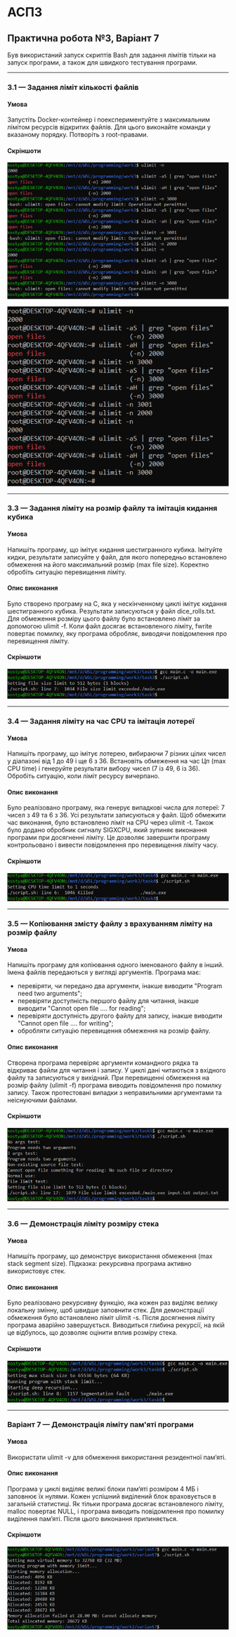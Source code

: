 # АСПЗ

## Практична робота №3, Варіант 7

Був використаний запуск скриптів Bash для задання лімітів тільки на запуск програми, а також для швидкого тестування програми.

---

### 3.1 — Задання ліміт кількості файлів

#### Умова

Запустіть Docker-контейнер і поекспериментуйте з максимальним лімітом ресурсів відкритих файлів. Для цього виконайте команди у вказаному порядку. Потворіть з root-правами.

#### Скріншоти

![without_root](https://github.com/KostyaKindaluk/practice-3/blob/master/task1/screenshot1.png)

![with_root](https://github.com/KostyaKindaluk/practice-3/blob/master/task1/screenshot2.png)

---

### 3.3 — Задання ліміту на розмір файлу та імітація кидання кубика

#### Умова

Напишіть програму, що імітує кидання шестигранного кубика. Імітуйте кидки, результати записуйте у файл, для якого попередньо встановлено обмеження на його максимальний розмір (max file size). Коректно обробіть ситуацію перевищення ліміту.

#### Опис виконання

Було створено програму на C, яка у нескінченному циклі імітує кидання шестигранного кубика. Результати записуються у файл dice_rolls.txt. Для обмеження розміру цього файлу було встановлено ліміт за допомогою ulimit -f. Коли файл досягає встановленого ліміту, fwrite повертає помилку, яку програма обробляє, виводячи повідомлення про перевищення ліміту.

#### Скріншоти

![screenshot](https://github.com/KostyaKindaluk/practice-3/blob/master/task3/screenshot.png)

---

### 3.4 — Задання ліміту на час CPU та імітація лотереї

#### Умова

Напишіть програму, що імітує лотерею, вибираючи 7 різних цілих чисел у діапазоні від 1 до 49 і ще 6 з 36. Встановіть обмеження на час Цп (max CPU time) і генеруйте результати вибору чисел (7 із 49, 6 із 36). Обробіть ситуацію, коли ліміт ресурсу вичерпано.

#### Опис виконання

Було реалізовано програму, яка генерує випадкові числа для лотереї: 7 чисел з 49 та 6 з 36. Усі результати записуються у файл. Щоб обмежити час виконання, було встановлено ліміт на CPU через ulimit -t. Також було додано обробник сигналу SIGXCPU, який зупиняє виконання програми при досягненні ліміту. Це дозволяє завершити програму контрольовано і вивести повідомлення про перевищення ліміту часу.

#### Скріншоти

![screenshot](https://github.com/KostyaKindaluk/practice-3/blob/master/task4/screenshot.png)

---

### 3.5 — Копіювання змісту файлу з врахуванням ліміту на розмір файлу

#### Умова

Напишіть програму для копіювання одного іменованого файлу в інший. Імена файлів передаються у вигляді аргументів.
Програма має:
- перевіряти, чи передано два аргументи, інакше виводити "Program need two arguments";
- перевіряти доступність першого файлу для читання, інакше виводити "Cannot open file .... for reading";
- перевіряти доступність другого файлу для запису, інакше виводити "Cannot open file .... for writing";
- обробляти ситуацію перевищення обмеження на розмір файлу.

#### Опис виконання

Створена програма перевіряє аргументи командного рядка та відкриває файли для читання і запису. У циклі дані читаються з вхідного файлу та записуються у вихідний. При перевищенні обмеження на розмір файлу (ulimit -f) програма виводить повідомлення про помилку запису. Також протестовані випадки з неправильними аргументами та неіснуючими файлами.

#### Скріншоти

![screenshot](https://github.com/KostyaKindaluk/practice-3/blob/master/task5/screenshot.png)

---

### 3.6 — Демонстрація ліміту розміру стека

#### Умова

Напишіть програму, що демонструє використання обмеження (max stack segment size). Підказка: рекурсивна програма активно використовує стек.

#### Опис виконання

Було реалізовано рекурсивну функцію, яка кожен раз виділяє велику локальну змінну, щоб швидше заповнити стек. Для демонстрації обмеження було встановлено ліміт ulimit -s. Після досягнення ліміту програма аварійно завершується. Виводиться глибина рекурсії, на якій це відбулось, що дозволяє оцінити вплив розміру стека.

#### Скріншоти

![screenshot](https://github.com/KostyaKindaluk/practice-3/blob/master/task6/screenshot.png)

---

### Варіант 7 — Демонстрація ліміту пам'яті програми

#### Умова

Використати ulimit -v для обмеження використання резидентної пам’яті.

#### Опис виконання

Програма у циклі виділяє великі блоки пам’яті розміром 4 МБ і заповнює їх нулями. Кожен успішний виділений блок враховується в загальній статистиці. Як тільки програма досягає встановленого ліміту, malloc повертає NULL, і програма виводить повідомлення про помилку виділення пам’яті. Після цього виконання припиняється.

#### Скріншоти

![screenshot](https://github.com/KostyaKindaluk/practice-3/blob/master/variant7/screenshot.png)